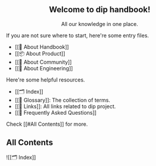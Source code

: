 
<div align="center">
	<h2>Welcome to dip handbook!</h2>
	<p>All our knowledge in one place.</p>
</div>

If you are not sure where to start, here're some entry files.
- [[📕 About Handbook]]
- [[📦 About Product]]
- [[🥳 About Community]]
- [[👷 About Engineering]]

Here're some helpful resources.
- [[🗂 Index]]
- [[🛒 Glossary]]: The collection of terms.
- [[🔗 Links]]: All links related to dip project.
- [[🙋 Frequently Asked Questions]]

Check [[#All Contents]] for more.

## All Contents

![[🗂 Index]]
